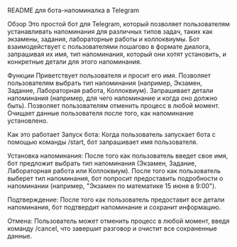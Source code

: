 README для бота-напоминалка в Telegram

Обзор
Это простой бот для Telegram, который позволяет пользователям устанавливать напоминания для различных типов задач, таких как экзамены, задания, лабораторные работы и коллоквиумы. Бот взаимодействует с пользователями пошагово в формате диалога, запрашивая их имя, тип напоминания, который они хотят установить, и конкретные детали для этого напоминания.

Функции
Приветствует пользователя и просит его имя.
Позволяет пользователям выбрать тип напоминания (например, Экзамен, Задание, Лабораторная работа, Коллоквиум).
Запрашивает детали напоминания (например, для чего напоминание и когда оно должно быть).
Позволяет пользователям отменить процесс в любой момент.
Очищает данные пользователя после того, как напоминание установлено.

Как это работает
Запуск бота:
Когда пользователь запускает бота с помощью команды /start, бот запрашивает имя пользователя.

Установка напоминания:
После того как пользователь введет свое имя, бот предложит выбрать тип напоминания (Экзамен, Задание, Лабораторная работа или Коллоквиум).
После того как пользователь выберет тип напоминания, бот попросит предоставить подробности о напоминании (например, "Экзамен по математике 15 июня в 9:00").

Подтверждение:
После того как пользователь предоставит все детали напоминания, бот подтвердит напоминание и сохранит информацию.

Отмена:
Пользователь может отменить процесс в любой момент, введя команду /cancel, что завершит разговор и очистит все сохраненные данные.
